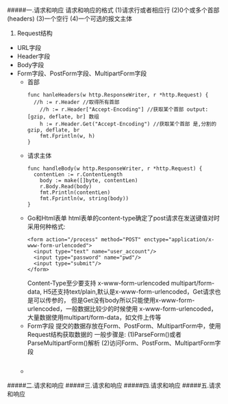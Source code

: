 #####一.请求和响应
请求和响应的格式
(1)请求行或者相应行
(2)0个或多个首部(headers)
(3)一个空行
(4)一个可选的报文主体
1. Request结构
+ URL字段
+ Header字段
+ Body字段
+ Form字段、PostForm字段、MultipartForm字段
  + 首部
    ```
    func hanleHeaders(w http.ResponseWriter, r *http.Request) {
      //h := r.Header //取得所有首部
	    //h := r.Header["Accept-Encoding"] //获取某个首部 output:[gzip, deflate, br] 数组
	    h := r.Header.Get("Accept-Encoding") //获取某个首部 是,分割的 gzip, deflate, br
	    fmt.Fprintln(w, h)
    }
    ```
  + 请求主体
    ```
    func handleBody(w http.ResponseWriter, r *http.Request) {
      contentLen := r.ContentLength
	    body := make([]byte, contentLen)
	    r.Body.Read(body)
	    fmt.Println(contentLen)
	    fmt.Fprintln(w, string(body))
    }
    ```
  + Go和Html表单
    html表单的content-type确定了post请求在发送键值对时采用何种格式:
    ```
    <form action="/process" method="POST" enctype="application/x-www-form-urlencoded">
      <input type="text" name="user_account"/>
      <input type="password" name="pwd"/>
      <input type="submit"/>
    </form>
    ```
    Content-Type至少要支持 x-www-form-urlencoded multipart/form-data,
    H5还支持text/plain,默认是x-www-form-urlencoded，Get请求也是可以传参的，
    但是Get没有body所以只能使用x-www-form-urlencoded，一般数据比较少的时候使用
    x-www-form-urlencoded，大量数据使用multipart/form-data，如文件上传等        
  + Form字段
    提交的数据存放在Form、PostForm、MultipartForm中，使用Request结构获取数据的
    一般步骤是:
    (1)ParseForm()或者ParseMultipartForm()解析
    (2)访问Form、PostForm、MultipartForm字段
    ```
    ```
  + 

#####二.请求和响应
#####三.请求和响应
#####四.请求和响应
#####五.请求和响应